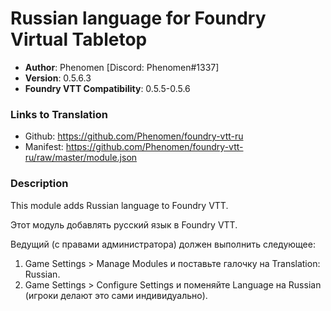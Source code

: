 # Russian language for Foundry Virtual Tabletop

* **Author**: Phenomen [Discord: Phenomen#1337]
* **Version**: 0.5.6.3
* **Foundry VTT Compatibility**: 0.5.5-0.5.6

### Links to Translation
* Github: https://github.com/Phenomen/foundry-vtt-ru
* Manifest: https://github.com/Phenomen/foundry-vtt-ru/raw/master/module.json

### Description
This module adds Russian language to Foundry VTT. 

Этот модуль добавлять русский язык в Foundry VTT. 

Ведущий (с правами администратора) должен выполнить следующее:
1. Game Settings > Manage Modules и поставьте галочку на Translation: Russian.
2. Game Settings > Configure Settings и поменяйте Language на Russian (игроки делают это сами индивидуально).

